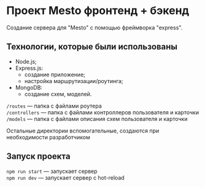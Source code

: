 # Проект Mesto фронтенд + бэкенд

Создание сервера для "Mesto" с помощью фреймворка "express".

## Технологии, которые были использованы
* Node.js;
* Express.js:
  * создание приложение;
  * настройка маршрутизации/роутинга;
* MongoDB:
  * создание схем, моделей.



`/routes` — папка с файлами роутера  
`/controllers` — папка с файлами контроллеров пользователя и карточки   
`/models` — папка с файлами описания схем пользователя и карточки  
  
Остальные директории вспомогательные, создаются при необходимости разработчиком

## Запуск проекта

`npm run start` — запускает сервер   
`npm run dev` — запускает сервер с hot-reload
